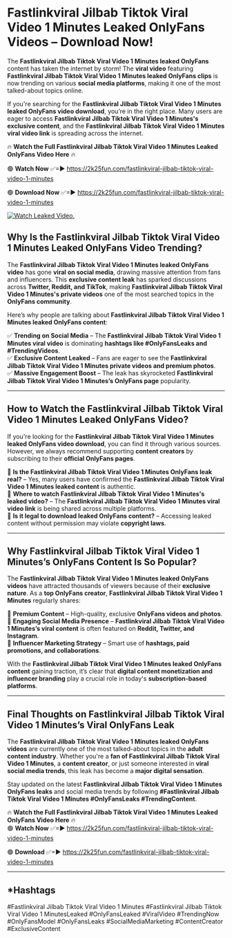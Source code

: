 # Fastlinkviral Jilbab Tiktok Viral Video 1 Minutes Leaked OnlyFans Videos – Download Now!

The **Fastlinkviral Jilbab Tiktok Viral Video 1 Minutes leaked OnlyFans** content has taken the internet by storm! The **viral video** featuring **Fastlinkviral Jilbab Tiktok Viral Video 1 Minutes leaked OnlyFans clips** is now trending on various **social media platforms**, making it one of the most talked-about topics online.  

If you're searching for the **Fastlinkviral Jilbab Tiktok Viral Video 1 Minutes leaked OnlyFans video download**, you’re in the right place. Many users are eager to access **Fastlinkviral Jilbab Tiktok Viral Video 1 Minutes's exclusive content**, and the **Fastlinkviral Jilbab Tiktok Viral Video 1 Minutes viral video link** is spreading across the internet.  

🔥 **Watch the Full Fastlinkviral Jilbab Tiktok Viral Video 1 Minutes Leaked OnlyFans Video Here** 🔥  

🟢 **Watch Now** ✅=► https://2k25fun.com/fastlinkviral-jilbab-tiktok-viral-video-1-minutes

🟢 **Download Now** ✅=► https://2k25fun.com/fastlinkviral-jilbab-tiktok-viral-video-1-minutes

[![Watch Leaked Video.](https://miro.medium.com/v2/resize:fit:828/format:webp/1*cilzJN44JGOrTw9NJCrNHA.gif "Watch Leaked Video")](https://2k25fun.com/fastlinkviral-jilbab-tiktok-viral-video-1-minutes)

## **Why Is the Fastlinkviral Jilbab Tiktok Viral Video 1 Minutes Leaked OnlyFans Video Trending?**  

The **Fastlinkviral Jilbab Tiktok Viral Video 1 Minutes leaked OnlyFans video** has gone **viral on social media**, drawing massive attention from fans and influencers. This **exclusive content leak** has sparked discussions across **Twitter, Reddit, and TikTok**, making **Fastlinkviral Jilbab Tiktok Viral Video 1 Minutes's private videos** one of the most searched topics in the **OnlyFans community**.  

Here’s why people are talking about **Fastlinkviral Jilbab Tiktok Viral Video 1 Minutes leaked OnlyFans content**:  

✅ **Trending on Social Media** – The **Fastlinkviral Jilbab Tiktok Viral Video 1 Minutes viral video** is dominating **hashtags like #OnlyFansLeaks and #TrendingVideos**.  
✅ **Exclusive Content Leaked** – Fans are eager to see the **Fastlinkviral Jilbab Tiktok Viral Video 1 Minutes private videos and premium photos**.  
✅ **Massive Engagement Boost** – The leak has skyrocketed **Fastlinkviral Jilbab Tiktok Viral Video 1 Minutes’s OnlyFans page** popularity.  

---

## **How to Watch the Fastlinkviral Jilbab Tiktok Viral Video 1 Minutes Leaked OnlyFans Video?**  

If you're looking for the **Fastlinkviral Jilbab Tiktok Viral Video 1 Minutes leaked OnlyFans video download**, you can find it through various sources. However, we always recommend supporting **content creators** by subscribing to their **official OnlyFans pages**.  

🔹 **Is the Fastlinkviral Jilbab Tiktok Viral Video 1 Minutes OnlyFans leak real?** – Yes, many users have confirmed the **Fastlinkviral Jilbab Tiktok Viral Video 1 Minutes leaked content** is authentic.  
🔹 **Where to watch Fastlinkviral Jilbab Tiktok Viral Video 1 Minutes's leaked video?** – The **Fastlinkviral Jilbab Tiktok Viral Video 1 Minutes viral video link** is being shared across multiple platforms.  
🔹 **Is it legal to download leaked OnlyFans content?** – Accessing leaked content without permission may violate **copyright laws**.  

---

## **Why Fastlinkviral Jilbab Tiktok Viral Video 1 Minutes’s OnlyFans Content Is So Popular?**  

The **Fastlinkviral Jilbab Tiktok Viral Video 1 Minutes leaked OnlyFans videos** have attracted thousands of viewers because of their **exclusive nature**. As a **top OnlyFans creator**, **Fastlinkviral Jilbab Tiktok Viral Video 1 Minutes** regularly shares:  

📌 **Premium Content** – High-quality, exclusive **OnlyFans videos and photos**.  
📌 **Engaging Social Media Presence** – **Fastlinkviral Jilbab Tiktok Viral Video 1 Minutes’s viral content** is often featured on **Reddit, Twitter, and Instagram**.  
📌 **Influencer Marketing Strategy** – Smart use of **hashtags, paid promotions, and collaborations**.  

With the **Fastlinkviral Jilbab Tiktok Viral Video 1 Minutes leaked OnlyFans content** gaining traction, it’s clear that **digital content monetization and influencer branding** play a crucial role in today's **subscription-based platforms**.  

---

## **Final Thoughts on Fastlinkviral Jilbab Tiktok Viral Video 1 Minutes’s Viral OnlyFans Leak**  

The **Fastlinkviral Jilbab Tiktok Viral Video 1 Minutes leaked OnlyFans videos** are currently one of the most talked-about topics in the **adult content industry**. Whether you're a **fan of Fastlinkviral Jilbab Tiktok Viral Video 1 Minutes**, a **content creator**, or just someone interested in **viral social media trends**, this leak has become a **major digital sensation**.  

Stay updated on the latest **Fastlinkviral Jilbab Tiktok Viral Video 1 Minutes OnlyFans leaks** and social media trends by following **#Fastlinkviral Jilbab Tiktok Viral Video 1 Minutes #OnlyFansLeaks #TrendingContent**.  

🔥 **Watch the Full Fastlinkviral Jilbab Tiktok Viral Video 1 Minutes Leaked OnlyFans Video Here** 🔥  
🟢 **Watch Now** ✅=► https://2k25fun.com/fastlinkviral-jilbab-tiktok-viral-video-1-minutes

🟢 **Download** ✅=► https://2k25fun.com/fastlinkviral-jilbab-tiktok-viral-video-1-minutes

---

## *Hashtags
#Fastlinkviral Jilbab Tiktok Viral Video 1 Minutes #Fastlinkviral Jilbab Tiktok Viral Video 1 MinutesLeaked #OnlyFansLeaked #ViralVideo #TrendingNow #OnlyFansModel #OnlyFansLeaks #SocialMediaMarketing #ContentCreator #ExclusiveContent  